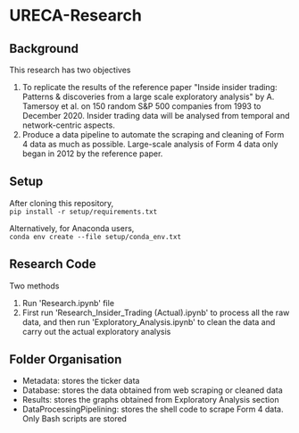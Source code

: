 # URECA-Research
## Background
This research has two objectives
1. To replicate the results of the reference paper "Inside insider trading: Patterns & discoveries from a large scale exploratory analysis" by A. Tamersoy et al. on 150 random S&P 500 companies from 1993 to December 2020. Insider trading data will be analysed from temporal and network-centric aspects. 
2. Produce a data pipeline to automate the scraping and cleaning of Form 4 data as much as possible. Large-scale analysis of Form 4 data only began in 2012 by the reference paper.

## Setup
After cloning this repository,  
`pip install -r setup/requirements.txt`  

Alternatively, for Anaconda users,  
`conda env create --file setup/conda_env.txt`

## Research Code
Two methods
1. Run 'Research.ipynb' file
2. First run 'Research_Insider_Trading (Actual).ipynb' to process all the raw data, and then run 'Exploratory_Analysis.ipynb' to clean the data and carry out the actual exploratory analysis

## Folder Organisation
- Metadata: stores the ticker data
- Database: stores the data obtained from web scraping or cleaned data
- Results: stores the graphs obtained from Exploratory Analysis section
- DataProcessingPipelining: stores the shell code to scrape Form 4 data. Only Bash scripts are stored

